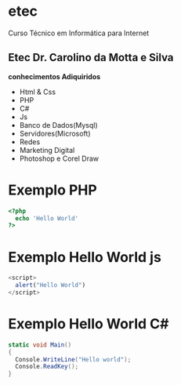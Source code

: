 # etec
Curso Técnico em Informática para Internet

## Etec Dr. Carolino da Motta e Silva

**conhecimentos Adiquiridos**

- Html & Css
- PHP
- C#
- Js
- Banco de Dados(Mysql)
- Servidores(Microsoft)
- Redes
- Marketing Digital
- Photoshop e Corel Draw

# Exemplo PHP

```php
<?php 
  echo 'Hello World'
?>
```

# Exemplo Hello World js

```js
<script>
  alert("Hello World")
</script>
```

# Exemplo Hello World C#

```c#
static void Main()
{
  Console.WriteLine("Hello world");
  Console.ReadKey();
}
```



